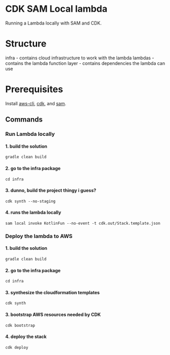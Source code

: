 # CDK SAM Local lambda

Running a Lambda locally with SAM and CDK.

# Structure
infra - contains cloud infrastructure to work with the lambda
lambdas - contains the lambda function
layer - contains dependencies the lambda can use

# Prerequisites
Install [aws-cli](https://docs.aws.amazon.com/cli/latest/userguide/getting-started-install.html), [cdk](https://docs.aws.amazon.com/cdk/v2/guide/cli.html), and [sam](https://docs.aws.amazon.com/serverless-application-model/latest/developerguide/serverless-sam-cli-install.html).

## Commands

### Run Lambda locally

#### 1. build the solution
`gradle clean build` 
#### 2. go to the infra package
`cd infra`
#### 3. dunno, build the project thingy i guess?
`cdk synth --no-staging`
#### 4. runs the lambda locally
`sam local invoke KotlinFun --no-event -t cdk.out/Stack.template.json`

### Deploy the lambda to AWS
#### 1. build the solution
`gradle clean build`
#### 2. go to the infra package
`cd infra`
#### 3. synthesize the cloudformation templates
`cdk synth`
#### 3. bootstrap AWS resources needed by CDK
`cdk bootstrap`
#### 4. deploy the stack
`cdk deploy`

